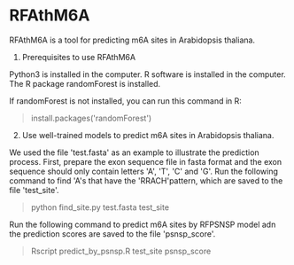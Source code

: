 # RFAthM6A
RFAthM6A is a tool for predicting m6A sites in Arabidopsis thaliana.

1. Prerequisites to use RFAthM6A

Python3 is installed in the computer. R software is installed in the computer. The R package randomForest is installed. 

If randomForest is not installed, you can run this command in R:
>install.packages('randomForest')

2. Use well-trained models to predict m6A sites in Arabidopsis thaliana.

We used the file 'test.fasta' as an example to illustrate the prediction process. First, prepare the exon sequence file in fasta format and the exon sequence should only contain letters 'A', 'T', 'C' and 'G'. Run the following command to find 'A's that have the 'RRACH'pattern, which are saved to the file 'test_site'.

>python find_site.py test.fasta test_site

Run the following command to predict m6A sites by RFPSNSP model adn the prediction scores are saved to the file 'psnsp_score'.

>Rscript predict_by_psnsp.R test_site psnsp_score


